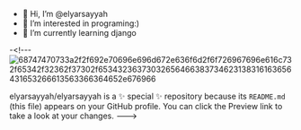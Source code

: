 - 👋 Hi, I’m @elyarsayyah
- 👀 I’m interested in programing:)                   
- 🌱 I’m currently learning django

-<!---![68747470733a2f2f692e70696e696d672e636f6d2f6f726967696e616c732f65342f32362f37302f65343236373032656466383734623138316163656431653266613563366364652e676966](https://user-images.githubusercontent.com/50198273/180246927-422a3f1c-3ae3-4229-a053-bb6da9d76d47.gif)

elyarsayyah/elyarsayyah is a ✨ special ✨ repository because its `README.md` (this file) appears on your GitHub profile.
You can click the Preview link to take a look at your changes.
--->

